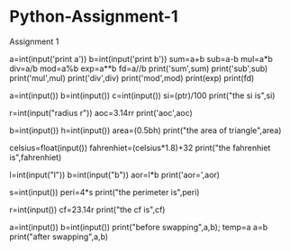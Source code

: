 # Python-Assignment-1 
  
Assignment 1

a=int(input('print a')) b=int(input('print b')) sum=a+b sub=a-b mul=a*b div=a/b mod=a%b exp=a**b fd=a//b print('sum',sum) print('sub',sub) print('mul',mul) print('div',div) print('mod',mod) print(exp) print(fd)

a=int(input()) b=int(input()) c=int(input()) si=(ptr)/100 print("the si is",si)

r=int(input("radius r")) aoc=3.14rr print('aoc',aoc)

b=int(input()) h=int(input()) area=(0.5bh) print("the area of triangle",area)

celsius=float(input()) fahrenhiet=(celsius*1.8)+32 print("the fahrenhiet is",fahrenhiet)

l=int(input("l")) b=int(input("b")) aor=l*b print('aor=',aor)

s=int(input()) peri=4*s print("the perimeter is",peri)

r=int(input()) cf=23.14r print("the cf is",cf)

a=int(input()) b=int(input()) print("before swapping",a,b); temp=a a=b print("after swapping",a,b)
